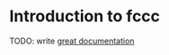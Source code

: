 # Introduction to fccc

TODO: write [great documentation](http://jacobian.org/writing/what-to-write/)
